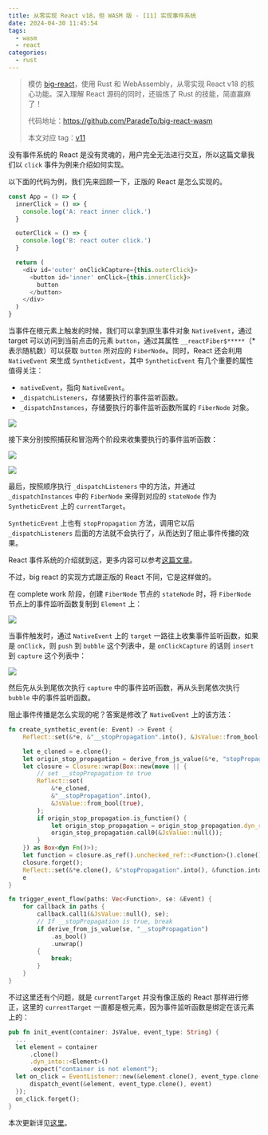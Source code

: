 ```yaml
---
title: 从零实现 React v18，但 WASM 版 - [11] 实现事件系统
date: 2024-04-30 11:45:54
tags:
  - wasm
  - react
categories:
  - rust
---
```


> 模仿 [big-react](https://github.com/BetaSu/big-react)，使用 Rust 和 WebAssembly，从零实现 React v18 的核心功能。深入理解 React 源码的同时，还锻炼了 Rust 的技能，简直赢麻了！
>
> 代码地址：https://github.com/ParadeTo/big-react-wasm
>
> 本文对应 tag：[v11](https://github.com/ParadeTo/big-react-wasm/tree/v11)

没有事件系统的 React 是没有灵魂的，用户完全无法进行交互，所以这篇文章我们以 `click` 事件为例来介绍如何实现。

以下面的代码为例，我们先来回顾一下，正版的 React 是怎么实现的。

```js
const App = () => {
  innerClick = () => {
    console.log('A: react inner click.')
  }

  outerClick = () => {
    console.log('B: react outer click.')
  }

  return (
    <div id='outer' onClickCapture={this.outerClick}>
      <button id='inner' onClick={this.innerClick}>
        button
      </button>
    </div>
  )
}
```

当事件在根元素上触发的时候，我们可以拿到原生事件对象 `NativeEvent`，通过 target 可以访问到当前点击的元素 `button`，通过其属性 `__reactFiber$*****`（\*表示随机数）可以获取 `button` 所对应的 `FiberNode`。同时，React 还会利用 `NativeEvent` 来生成 `SyntheticEvent`，其中 `SyntheticEvent` 有几个重要的属性值得关注：

- `nativeEvent`，指向 `NativeEvent`。
- `_dispatchListeners`，存储要执行的事件监听函数。
- `_dispatchInstances`，存储要执行的事件监听函数所属的 `FiberNode` 对象。

![](./big-react-wasm-11/1.png)

接下来分别按照捕获和冒泡两个阶段来收集要执行的事件监听函数：

![](./big-react-wasm-11/2.png)

![](./big-react-wasm-11/3.png)

最后，按照顺序执行 `_dispatchListeners` 中的方法，并通过 `_dispatchInstances` 中的 `FiberNode` 来得到对应的 `stateNode` 作为 `SyntheticEvent` 上的 `currentTarget`。

`SyntheticEvent` 上也有 `stopPropagation` 方法，调用它以后 `_dispatchListeners` 后面的方法就不会执行了，从而达到了阻止事件传播的效果。

React 事件系统的介绍就到这，更多内容可以参考[这篇文章](/2020/08/20/react-event/)。

不过，big react 的实现方式跟正版的 React 不同，它是这样做的。

在 complete work 阶段，创建 `FiberNode` 节点的 `stateNode` 时，将 `FiberNode` 节点上的事件监听函数复制到 `Element` 上：

![](./big-react-wasm-11/4.png)

当事件触发时，通过 `NativeEvent` 上的 `target` 一路往上收集事件监听函数，如果是 `onClick`，则 `push` 到 `bubble` 这个列表中，是 `onClickCapture` 的话则 `insert` 到 `capture` 这个列表中：

![](./big-react-wasm-11/5.png)

然后先从头到尾依次执行 `capture` 中的事件监听函数，再从头到尾依次执行 `bubble` 中的事件监听函数。

阻止事件传播是怎么实现的呢？答案是修改了 `NativeEvent` 上的该方法：

```rust
fn create_synthetic_event(e: Event) -> Event {
    Reflect::set(&*e, &"__stopPropagation".into(), &JsValue::from_bool(false));

    let e_cloned = e.clone();
    let origin_stop_propagation = derive_from_js_value(&*e, "stopPropagation");
    let closure = Closure::wrap(Box::new(move || {
        // set __stopPropagation to true
        Reflect::set(
            &*e_cloned,
            &"__stopPropagation".into(),
            &JsValue::from_bool(true),
        );
        if origin_stop_propagation.is_function() {
            let origin_stop_propagation = origin_stop_propagation.dyn_ref::<Function>().unwrap();
            origin_stop_propagation.call0(&JsValue::null());
        }
    }) as Box<dyn Fn()>);
    let function = closure.as_ref().unchecked_ref::<Function>().clone();
    closure.forget();
    Reflect::set(&*e.clone(), &"stopPropagation".into(), &function.into());
    e
}

fn trigger_event_flow(paths: Vec<Function>, se: &Event) {
    for callback in paths {
        callback.call1(&JsValue::null(), se);
        // If __stopPropagation is true, break
        if derive_from_js_value(se, "__stopPropagation")
            .as_bool()
            .unwrap()
        {
            break;
        }
    }
}
```

不过这里还有个问题，就是 `currentTarget` 并没有像正版的 React 那样进行修正，这里的 `currentTarget` 一直都是根元素，因为事件监听函数是绑定在该元素上的：

```rust
pub fn init_event(container: JsValue, event_type: String) {
  ...
  let element = container
      .clone()
      .dyn_into::<Element>()
      .expect("container is not element");
  let on_click = EventListener::new(&element.clone(), event_type.clone(), move |event| {
      dispatch_event(&element, event_type.clone(), event)
  });
  on_click.forget();
}
```

本次更新详见[这里](https://github.com/ParadeTo/big-react-wasm/pull/10)。
